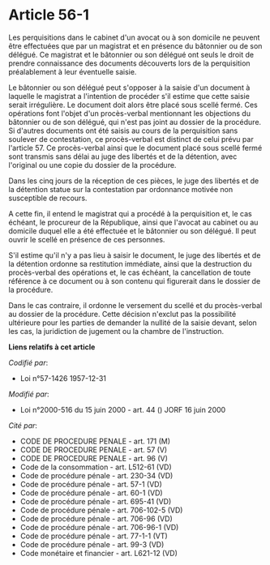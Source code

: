 # Article 56-1

Les perquisitions dans le cabinet d'un avocat ou à son domicile ne peuvent être effectuées que par un magistrat et en
présence du bâtonnier ou de son délégué. Ce magistrat et le bâtonnier ou son délégué ont seuls le droit de prendre
connaissance des documents découverts lors de la perquisition préalablement à leur éventuelle saisie.

Le bâtonnier ou son délégué peut s'opposer à la saisie d'un document à laquelle le magistrat a l'intention de procéder s'il
estime que cette saisie serait irrégulière. Le document doit alors être placé sous scellé fermé. Ces opérations font l'objet
d'un procès-verbal mentionnant les objections du bâtonnier ou de son délégué, qui n'est pas joint au dossier de la procédure.
Si d'autres documents ont été saisis au cours de la perquisition sans soulever de contestation, ce procès-verbal est distinct
de celui prévu par l'article 57. Ce procès-verbal ainsi que le document placé sous scellé fermé sont transmis sans délai au
juge des libertés et de la détention, avec l'original ou une copie du dossier de la procédure.

Dans les cinq jours de la réception de ces pièces, le juge des libertés et de la détention statue sur la contestation par
ordonnance motivée non susceptible de recours.

A cette fin, il entend le magistrat qui a procédé à la perquisition et, le cas échéant, le procureur de la République, ainsi
que l'avocat au cabinet ou au domicile duquel elle a été effectuée et le bâtonnier ou son délégué. Il peut ouvrir le scellé
en présence de ces personnes.

S'il estime qu'il n'y a pas lieu à saisir le document, le juge des libertés et de la détention ordonne sa restitution
immédiate, ainsi que la destruction du procès-verbal des opérations et, le cas échéant, la cancellation de toute référence à
ce document ou à son contenu qui figurerait dans le dossier de la procédure.

Dans le cas contraire, il ordonne le versement du scellé et du procès-verbal au dossier de la procédure. Cette décision
n'exclut pas la possibilité ultérieure pour les parties de demander la nullité de la saisie devant, selon les cas, la
juridiction de jugement ou la chambre de l'instruction.

**Liens relatifs à cet article**

_Codifié par_:

  - Loi n°57-1426 1957-12-31

_Modifié par_:

  - Loi n°2000-516 du 15 juin 2000 - art. 44 () JORF 16 juin 2000

_Cité par_:

  - CODE DE PROCEDURE PENALE - art. 171 (M)
  - CODE DE PROCEDURE PENALE - art. 57 (V)
  - CODE DE PROCEDURE PENALE - art. 96 (V)
  - Code de la consommation - art. L512-61 (VD)
  - Code de procédure pénale - art. 230-34 (VD)
  - Code de procédure pénale - art. 57-1 (VD)
  - Code de procédure pénale - art. 60-1 (VD)
  - Code de procédure pénale - art. 695-41 (VD)
  - Code de procédure pénale - art. 706-102-5 (VD)
  - Code de procédure pénale - art. 706-96 (VD)
  - Code de procédure pénale - art. 706-96-1 (VD)
  - Code de procédure pénale - art. 77-1-1 (VT)
  - Code de procédure pénale - art. 99-3 (VD)
  - Code monétaire et financier - art. L621-12 (VD)
